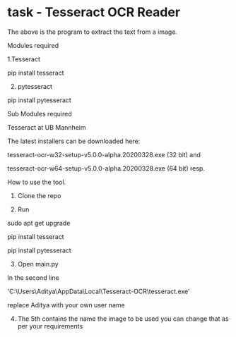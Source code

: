 # task   -  Tesseract OCR Reader
The above is the program to extract the text from a image.

   Modules required
   
 1.Tesseract
 
   pip install tesseract
 
 2. pytesseract
 
 pip install pytesseract
 
 Sub Modules required

Tesseract at UB Mannheim

The latest installers can be downloaded here:


tesseract-ocr-w32-setup-v5.0.0-alpha.20200328.exe (32 bit) and

tesseract-ocr-w64-setup-v5.0.0-alpha.20200328.exe (64 bit) resp.

  How to use the tool.

1. Clone the repo 

2. Run

sudo apt get upgrade

pip install tesseract

pip install pytesseract

3. Open main.py

In the second line

'C:\Users\Aditya\AppData\Local\Tesseract-OCR\tesseract.exe' 

replace Aditya with your own user name

4. The 5th contains the name the image to be used you can change that as per your requirements


